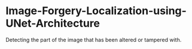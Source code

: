 # Image-Forgery-Localization-using-UNet-Architecture
Detecting the part of the image that has been altered or tampered with.
